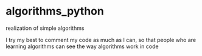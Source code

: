 # algorithms_python
realization of simple algorithms

I try my best to comment my code as much as I can, so that people who are learning algorithms can see the way algorithms work in code
